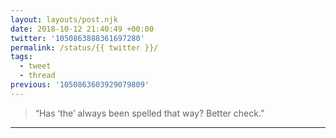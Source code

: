 ```yaml
---
layout: layouts/post.njk
date: 2018-10-12 21:40:49 +00:00
twitter: '1050863888361697280'
permalink: /status/{{ twitter }}/
tags: 
  - tweet
  - thread
previous: '1050863603929079809'
---
```


> “Has ‘the’ always been spelled that way? Better check.”

---
